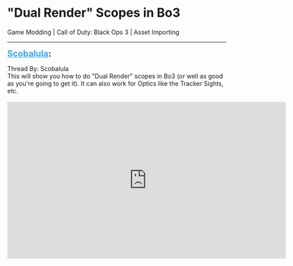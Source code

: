 # "Dual Render" Scopes in Bo3
Game Modding | Call of Duty: Black Ops 3 | Asset Importing

---
<strong style="font-size: 1.4em;"><span style="text-decoration: underline;text-decoration-color: #34a7f9;"><span style="color:#34a7f9;">Scobalula</span></span>:</strong>

<p>Thread By: Scobalula<br />This will show you how to do &quot;Dual Render&quot; scopes in Bo3 (or well as good as you&#39;re going to get it). It can also work for Optics like the Tracker Sights, etc.<br /> <br /><iframe type="text/html" width="640" height="360" src="https://www.youtube.com/embed/K3-yWfywVgI" frameborder="0"></iframe></p>
